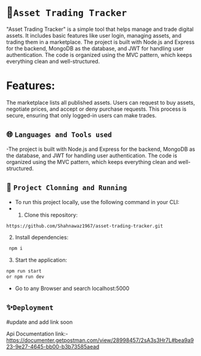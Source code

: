 # 💫`Asset Trading Tracker`

"Asset Trading Tracker" is a simple tool that helps manage and trade digital assets. It includes basic features like user login, managing assets, and trading them in a marketplace.
The project is built with Node.js and Express for the backend, MongoDB as the database, and JWT for handling user authentication. The code is organized using the MVC pattern, which keeps everything clean and well-structured.
# Features:

The marketplace lists all published assets. Users can request to buy assets, negotiate prices, and accept or deny purchase requests. This process is secure, ensuring that only logged-in users can make trades.

## 🌐 `Languages and Tools used`
-The project is built with Node.js and Express for the backend, MongoDB as the database, and JWT for handling user authentication. The code is organized using the MVC pattern, which keeps everything clean and well-structured.

## 🔧 `Project Clonning and Running`

- To run this project locally, use the following command in your CLI:
- 1. Clone this repository:

```bash :
https://github.com/Shahnawaz1967/asset-trading-tracker.git
``` 

2. Install dependencies:

```bash
 npm i
```

3. Start the application:

```bash
npm run start
or npm run dev
```
- Go to any Browser and search localhost:5000
## ✨`Deployment`
#update and add link soon 

Api Documentation link:- https://documenter.getpostman.com/view/28998457/2sA3s3Hr7L#bea9a923-9e27-4645-bb00-b3b73585aead

  
